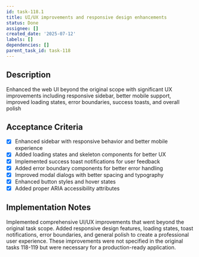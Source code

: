 ```yaml
---
id: task-118.1
title: UI/UX improvements and responsive design enhancements
status: Done
assignee: []
created_date: '2025-07-12'
labels: []
dependencies: []
parent_task_id: task-118
---
```


## Description

Enhanced the web UI beyond the original scope with significant UX improvements including responsive sidebar, better mobile support, improved loading states, error boundaries, success toasts, and overall polish

## Acceptance Criteria

- [x] Enhanced sidebar with responsive behavior and better mobile experience
- [x] Added loading states and skeleton components for better UX
- [x] Implemented success toast notifications for user feedback
- [x] Added error boundary components for better error handling
- [x] Improved modal dialogs with better spacing and typography
- [x] Enhanced button styles and hover states
- [x] Added proper ARIA accessibility attributes

## Implementation Notes

Implemented comprehensive UI/UX improvements that went beyond the original task scope. Added responsive design features, loading states, toast notifications, error boundaries, and general polish to create a professional user experience. These improvements were not specified in the original tasks 118-119 but were necessary for a production-ready application.

